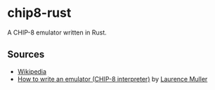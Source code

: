 # chip8-rust
A CHIP-8 emulator written in Rust.

## Sources
+ [Wikipedia](https://en.wikipedia.org/wiki/CHIP-8)<br>
+ [How to write an emulator (CHIP-8 interpreter)](https://multigesture.net/articles/how-to-write-an-emulator-chip-8-interpreter/) by [Laurence Muller](https://github.com/falcon4ever)
